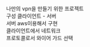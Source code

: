 나만의 vpn을 만들기 위한 프로젝트 <br>
구성 클라이언트 - 서버 <br>
서버 aws이용해서 구현 <br>
클라이언트에서 네트워크 <br>
프로토콜로서 와이어 가드 선택<br>
